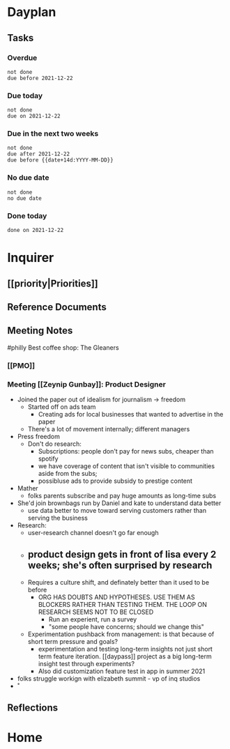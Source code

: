 # Dayplan
## Tasks
### Overdue
```tasks
not done
due before 2021-12-22
```

### Due today
```tasks
not done
due on 2021-12-22
```

### Due in the next two weeks
```tasks
not done
due after 2021-12-22
due before {{date+14d:YYYY-MM-DD}}
```

### No due date
```tasks
not done
no due date
```

### Done today
```tasks
done on 2021-12-22
```


# Inquirer
## [[priority|Priorities]]

## Reference Documents

## Meeting Notes
#philly Best coffee shop: The Gleaners


### [[PMO]]

### Meeting [[Zeynip Gunbay]]: Product Designer
- Joined the paper out of idealism for journalism -> freedom
	- Started off on ads team
		- Creating ads for local businesses that wanted to advertise in the paper
	- There's a lot of movement internally; different managers
- Press freedom
	- Don't do research: 
		- Subscriptions: people don't pay for news subs, cheaper than spotify
		- we have coverage of content that isn't visible to communities aside from the subs;
		- possibluse ads to provide subsidy to prestige content
- Mather
	- folks parents subscribe and pay huge amounts as long-time subs
- She'd join brownbags run by Daniel and kate to understand data better
	- use data better to move toward serving customers rather than serving the business
- Research:
	- user-research channel doesn't go far enough
	- product design gets in front of lisa every 2 weeks; she's often surprised by research
		- 
	- Requires a culture shift, and definately better than it used to be before
		- ORG HAS DOUBTS AND HYPOTHESES. USE THEM AS BLOCKERS RATHER THAN TESTING THEM. THE LOOP ON RESEARCH SEEMS NOT TO BE CLOSED
			- Run an experient, run a survey
			- "some people have concerns; should we change this"
	- Experimentation pushback from management: is that because of short term pressure and goals?
		- experimentation and testing long-term insights not just short term feature iteration. [[daypass]] project as a big long-term insight test through experiments?
		- Also did customization feature test in app in summer 2021
- folks struggle workign with elizabeth summit - vp of inq studios
- ˚


## Reflections


# Home
